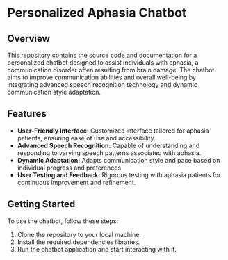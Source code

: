 # Personalized Aphasia Chatbot

## Overview
This repository contains the source code and documentation for a personalized chatbot designed to assist individuals with aphasia, a communication disorder often resulting from brain damage. The chatbot aims to improve communication abilities and overall well-being by integrating advanced speech recognition technology and dynamic communication style adaptation.

## Features
- **User-Friendly Interface:** Customized interface tailored for aphasia patients, ensuring ease of use and accessibility.
- **Advanced Speech Recognition:** Capable of understanding and responding to varying speech patterns associated with aphasia.
- **Dynamic Adaptation:** Adapts communication style and pace based on individual progress and preferences.
- **User Testing and Feedback:** Rigorous testing with aphasia patients for continuous improvement and refinement.

## Getting Started
To use the chatbot, follow these steps:
1. Clone the repository to your local machine.
2. Install the required dependencies libraries.
3. Run the chatbot application and start interacting with it.


